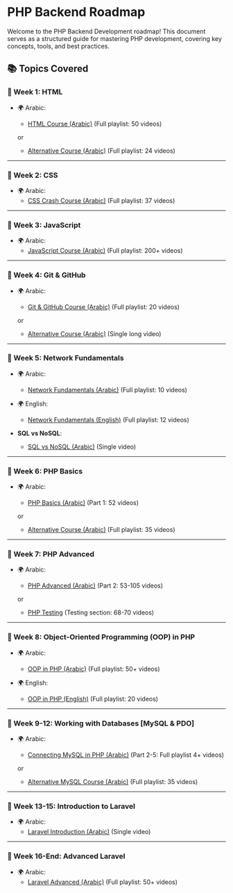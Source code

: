 # PHP Backend Roadmap

Welcome to the PHP Backend Development roadmap! This document serves as a structured guide for mastering PHP development, covering key concepts, tools, and best practices.

## 📚 Topics Covered

### 🎯 Week 1: **HTML**
- 🌍 Arabic:
  - [HTML Course (Arabic)](https://www.youtube.com/watch?v=6QAELgirvjs&list=PLDoPjvoNmBAw_t_XWUFbBX-c9MafPk9ji) (Full playlist: 50 videos)
  
  or
  
  - [Alternative Course (Arabic)](https://www.youtube.com/watch?v=Dv39fDYei9A&list=PLknwEmKsW8OuN04Odt2sJqt4aAnkp-iYA) (Full playlist: 24 videos)

---

### 🎯 Week 2: **CSS**
- 🌍 Arabic:
  - [CSS Crash Course (Arabic)](https://www.youtube.com/watch?v=Z-5QVutAEW4&pp=ygUQY3NzIGNyYXNoIGNvdXJzZQ==) (Full playlist: 37 videos)

---

### 🎯 Week 3: **JavaScript**
- 🌍 Arabic:
  - [JavaScript Course (Arabic)](https://www.youtube.com/watch?v=GM6dQBmc-Xg&list=PLDoPjvoNmBAx3kiplQR_oeDqLDBUDYwVv) (Full playlist: 200+ videos)
  
---

### 🎯 Week 4: **Git & GitHub**
- 🌍 Arabic:
  - [Git & GitHub Course (Arabic)](https://www.youtube.com/watch?v=ACOiGZoqC8w&list=PLDoPjvoNmBAw4eOj58MZPakHjaO3frVMF) (Full playlist: 20 videos)
  
  or
  
  - [Alternative Course (Arabic)](https://www.youtube.com/watch?v=Q6G-J54vgKc&t=17346s&pp=ygUNZ2l0aHViINi02LHYrQ==) (Single long video)

---

### 🎯 Week 5: **Network Fundamentals**
- 🌍 Arabic:
  - [Network Fundamentals (Arabic)](https://www.youtube.com/playlist?list=PLNE3WjwctlOy1ekMfZl9AbLyFivSgsfml) (Full playlist: 10 videos)

- 🌍 English:
  - [Network Fundamentals (English)](https://www.youtube.com/playlist?list=PLCy5RQkQgvf4yaL-AMDO8rpAAi90sWfGl) (Full playlist: 12 videos)

- **SQL vs NoSQL**:
  - [SQL vs NoSQL (Arabic)](https://www.youtube.com/watch?v=1Sb2wC7S5Rw&pp=ygUUc3FsIGFuZCBub3NxbCDYtNix2K0=) (Single video)

---

### 🎯 Week 6: **PHP Basics**
- 🌍 Arabic:
  - [PHP Basics (Arabic)](https://www.youtube.com/watch?v=xcg9qq6SZ0w&list=PLDoPjvoNmBAy41u35AqJUrI-H83DObUDq) (Part 1: 52 videos)

  or

  - [Alternative Course (Arabic)](https://www.youtube.com/watch?v=l66t7kBmbTM&list=PLMTdZ61eBnypZGBMDMGYI48WfZEyAgQK_) (Full playlist: 35 videos)

---

### 🎯 Week 7: **PHP Advanced**
- 🌍 Arabic:
  - [PHP Advanced (Arabic)](https://www.youtube.com/watch?v=xcg9qq6SZ0w&list=PLDoPjvoNmBAy41u35AqJUrI-H83DObUDq) (Part 2: 53-105 videos)

  or

  - [PHP Testing](https://www.youtube.com/playlist?list=PLr3d3QYzkw2xabQRUpcZ_IBk9W50M9pe-) (Testing section: 68-70 videos)

---

### 🎯 Week 8: **Object-Oriented Programming (OOP) in PHP**
- 🌍 Arabic:
  - [OOP in PHP (Arabic)](https://www.youtube.com/watch?v=w6JqPsVP7Ps&list=PLDoPjvoNmBAxXTPncg0W4lhVS32LO_xtQ) (Full playlist: 50+ videos)

- 🌍 English:
  - [OOP in PHP (English)](https://www.youtube.com/watch?v=LuWxwLk8StM&list=PL4cUxeGkcC9hNpT-yVAYxNWOmxjxL51Hy) (Full playlist: 20 videos)

---

### 🎯 Week 9-12: **Working with Databases [MySQL & PDO]**
- 🌍 Arabic:
  - [Connecting MySQL in PHP (Arabic)](https://www.youtube.com/watch?v=0vFrllim8UY&list=PLesfn4TAj57V5vvJKvYxofwY2hbyjk9-E&index=2&pp=iAQB) (Part 2-5: Full playlist 4+ videos)

  or

  - [Alternative MySQL Course (Arabic)](https://www.youtube.com/watch?v=DftlOK7fCtc&list=PLDoPjvoNmBAz6DT8SzQ1CODJTH-NIA7R9) (Full playlist: 35 videos)

---

### 🎯 Week 13-15: **Introduction to Laravel**
- 🌍 Arabic:
  - [Laravel Introduction (Arabic)](https://www.youtube.com/watch?v=Q4z6U23cTVc&t=1268s&pp=ygUIbGFyYXZlbCA=) (Single video)

---

### 🎯 Week 16-End: **Advanced Laravel**
- 🌍 Arabic:
  - [Laravel Advanced (Arabic)](https://www.youtube.com/watch?v=HHj6YU43eV4&list=PL13Ag2mfco64zMLcFjPb5GVWCu-OAjTrx) (Full playlist: 50+ videos)


